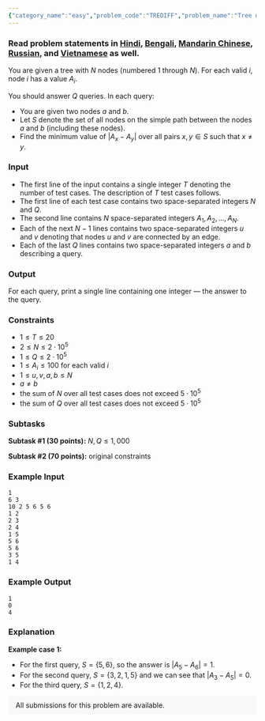 ```yaml
---
{"category_name":"easy","problem_code":"TREDIFF","problem_name":"Tree difference","problemComponents":{"constraints":"","constraintsState":false,"subtasks":"","subtasksState":false,"inputFormat":"","inputFormatState":false,"outputFormat":"","outputFormatState":false,"sampleTestCases":{"0":{"id":1,"input":"1\r\n6 3\r\n10 2 5 6 5 6\r\n1 2\r\n2 3\r\n2 4\r\n1 5\r\n5 6\r\n5 6\r\n3 5\r\n1 4","output":"1\r\n0\r\n4","explanation":"**Example case 1:**\r\n- For the first query, $S=\\{5, 6\\}$, so the answer is $|A_5-A_6|=1$.\r\n- For the second query, $S=\\{3, 2, 1, 5\\}$ and we can see that $|A_3-A_5|=0$.\r\n- For the third query, $S=\\{1, 2, 4\\}$.","isDeleted":false}}},"video_editorial_url":"","languages_supported":{"0":"CPP14","1":"C","2":"JAVA","3":"PYTH 3.6","4":"CPP17","5":"PYTH","6":"PYP3","7":"CS2","8":"ADA","9":"PYPY","10":"TEXT","11":"PAS fpc","12":"NODEJS","13":"RUBY","14":"PHP","15":"GO","16":"HASK","17":"TCL","18":"PERL","19":"SCALA","20":"LUA","21":"kotlin","22":"BASH","23":"JS","24":"LISP sbcl","25":"rust","26":"PAS gpc","27":"BF","28":"CLOJ","29":"R","30":"D","31":"CAML","32":"FORT","33":"ASM","34":"swift","35":"FS","36":"WSPC","37":"LISP clisp","38":"SQL","39":"SCM guile","40":"PERL6","41":"ERL","42":"CLPS","43":"ICK","44":"NICE","45":"PRLG","46":"ICON","47":"COB","48":"SCM chicken","49":"PIKE","50":"SCM qobi","51":"ST","52":"SQLQ","53":"NEM"},"max_timelimit":2,"source_sizelimit":50000,"problem_author":"vivek_1998299","problem_tester":null,"date_added":"26-05-2020","tags":{"0":"easy","1":"ltime84","2":"pigeonhole","3":"taran_1407","4":"vivek_1998299"},"problem_difficulty_level":"Easy-Medium","best_tag":"","editorial_url":"https://discuss.codechef.com/problems/TREDIFF","time":{"view_start_date":1590858002,"submit_start_date":1590858002,"visible_start_date":1590858002,"end_date":1735669800},"is_direct_submittable":false,"problemDiscussURL":"https://discuss.codechef.com/search?q=TREDIFF","is_proctored":false,"visitedContests":{},"layout":"problem"}
---
```

### Read problem statements in [Hindi](https://www.codechef.com/download/translated/LTIME84/hindi/TREDIFF.pdf), [Bengali](https://www.codechef.com/download/translated/LTIME84/bengali/TREDIFF.pdf), [Mandarin Chinese](https://www.codechef.com/download/translated/LTIME84/mandarin/TREDIFF.pdf), [Russian](https://www.codechef.com/download/translated/LTIME84/russian/TREDIFF.pdf), and [Vietnamese](https://www.codechef.com/download/translated/LTIME84/vietnamese/TREDIFF.pdf) as well.

You are given a tree with $N$ nodes (numbered $1$ through $N$). For each valid $i$, node $i$ has a value $A_i$.

You should answer $Q$ queries. In each query:
- You are given two nodes $a$ and $b$.
- Let $S$ denote the set of all nodes on the simple path between the nodes $a$ and $b$ (including these nodes).
- Find the minimum value of $|A_x-A_y|$ over all pairs $x, y \in S$ such that $x \neq y$.

### Input
- The first line of the input contains a single integer $T$ denoting the number of test cases. The description of $T$ test cases follows.
- The first line of each test case contains two space-separated integers $N$ and $Q$.
- The second line contains $N$ space-separated integers $A_1, A_2, \ldots, A_N$.
- Each of the next $N-1$ lines contains two space-separated integers $u$ and $v$ denoting that nodes $u$ and $v$ are connected by an edge.
- Each of the last $Q$ lines contains two space-separated integers $a$ and $b$ describing a query.

### Output
For each query, print a single line containing one integer ― the answer to the query.

### Constraints
- $1 \le T \le 20$
- $2 \le N \le 2 \cdot 10^5$
- $1 \le Q \le 2 \cdot 10^5$
- $1 \le A_i \le 100$ for each valid $i$
- $1 \le u, v, a, b \le N$
- $a \neq b$
- the sum of $N$ over all test cases does not exceed $5 \cdot 10^5$
- the sum of $Q$ over all test cases does not exceed $5 \cdot 10^5$

### Subtasks
**Subtask #1 (30 points):** $N, Q \le 1,000$

**Subtask #2 (70 points):** original constraints

### Example Input
```
1
6 3
10 2 5 6 5 6
1 2
2 3
2 4
1 5
5 6
5 6
3 5
1 4
```

### Example Output
```
1
0
4
```

### Explanation
**Example case 1:**
- For the first query, $S=\{5, 6\}$, so the answer is $|A_5-A_6|=1$.
- For the second query, $S=\{3, 2, 1, 5\}$ and we can see that $|A_3-A_5|=0$.
- For the third query, $S=\{1, 2, 4\}$.

<aside style='background: #f8f8f8;padding: 10px 15px;'><div>All submissions for this problem are available.</div></aside>